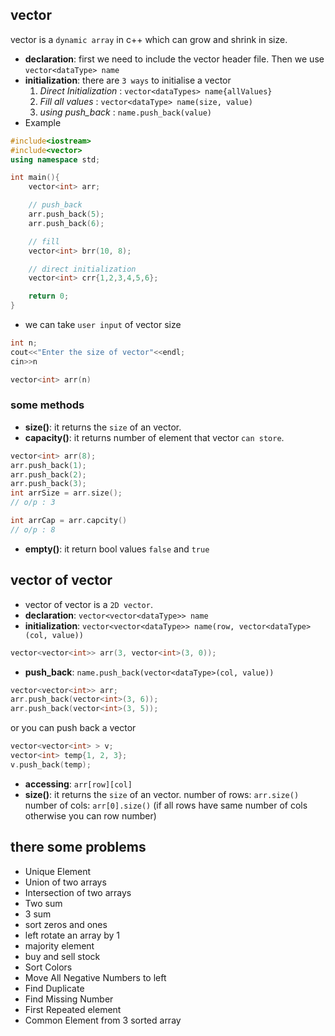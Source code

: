 ## vector
vector is a `dynamic array` in c++ which can grow and shrink in size.
- **declaration**: first we need to include the vector header file. Then we use `vector<dataType> name`
- **initialization**: there are `3 ways` to initialise a vector
    1. _Direct Initialization_ : `vector<dataTypes> name{allValues}`
    2. _Fill all values_ : `vector<dataType> name(size, value)`
    3. *using push_back* : `name.push_back(value)`
- Example
```cpp
#include<iostream>
#include<vector>
using namespace std;

int main(){
    vector<int> arr;

    // push_back
    arr.push_back(5);
    arr.push_back(6);

    // fill
    vector<int> brr(10, 8);

    // direct initialization
    vector<int> crr{1,2,3,4,5,6};

    return 0;
}
```
- we can take `user input` of vector size
```cpp
int n;
cout<<"Enter the size of vector"<<endl;
cin>>n

vector<int> arr(n)
```

### some methods
- **size()**: it returns the `size` of an vector.
- **capacity()**: it returns number of element that vector `can store`.
```cpp
vector<int> arr(8);
arr.push_back(1);
arr.push_back(2);
arr.push_back(3);
int arrSize = arr.size();
// o/p : 3

int arrCap = arr.capcity()
// o/p : 8
```
- **empty()**: it return bool values `false` and `true`

## vector of vector
- vector of vector is a `2D vector`.
- **declaration**: `vector<vector<dataType>> name`
- **initialization**: `vector<vector<dataType>> name(row, vector<dataType>(col, value))`
```cpp
vector<vector<int>> arr(3, vector<int>(3, 0));
```

- **push_back**: `name.push_back(vector<dataType>(col, value))`
```cpp
vector<vector<int>> arr;
arr.push_back(vector<int>(3, 6));
arr.push_back(vector<int>(3, 5));
```
or you can push back a vector
```cpp
vector<vector<int> > v;
vector<int> temp{1, 2, 3};
v.push_back(temp);
```
- **accessing**: `arr[row][col]`
- **size()**: it returns the `size` of an vector.
    number of rows: `arr.size()`
    number of cols: `arr[0].size()` (if all rows have same number of cols otherwise you can row number)

## there some problems
- Unique Element
- Union of two arrays
- Intersection of two arrays
- Two sum
- 3 sum
- sort zeros and ones
- left rotate an array by 1
- majority element
- buy and sell stock
- Sort Colors
- Move All Negative Numbers to left
- Find Duplicate
- Find Missing Number
- First Repeated element
- Common Element from 3 sorted array